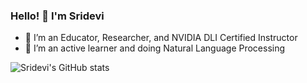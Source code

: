 ### Hello! 👋 I'm Sridevi

- 🔭 I’m an Educator, Researcher, and NVIDIA DLI Certified Instructor
- 🌱 I’m an active learner and doing Natural Language Processing

![Sridevi's GitHub stats](https://github-readme-stats.vercel.app/api?username=sridevibonthu&theme=dark&show_icons=true)

<!--
**sridevibonthu/sridevibonthu** is a ✨ _special_ ✨ repository because its `README.md` (this file) appears on your GitHub profile.

Here are some ideas to get you started:

🔭 I’m an Educator, Researcher, and NVIDIA DLI Certified Instructor
🌱 I’m currently learning Natural Language Processing
- 👯 I’m looking to collaborate on ...
- 🤔 I’m looking for help with ...
- 💬 Ask me about ...
- 📫 How to reach me: ...
- 😄 Pronouns: ...
- ⚡ Fun fact: ...
-->
